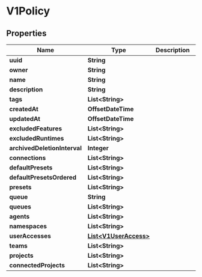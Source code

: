 

# V1Policy


## Properties

| Name | Type | Description | Notes |
|------------ | ------------- | ------------- | -------------|
|**uuid** | **String** |  |  [optional] |
|**owner** | **String** |  |  [optional] |
|**name** | **String** |  |  [optional] |
|**description** | **String** |  |  [optional] |
|**tags** | **List&lt;String&gt;** |  |  [optional] |
|**createdAt** | **OffsetDateTime** |  |  [optional] |
|**updatedAt** | **OffsetDateTime** |  |  [optional] |
|**excludedFeatures** | **List&lt;String&gt;** |  |  [optional] |
|**excludedRuntimes** | **List&lt;String&gt;** |  |  [optional] |
|**archivedDeletionInterval** | **Integer** |  |  [optional] |
|**connections** | **List&lt;String&gt;** |  |  [optional] |
|**defaultPresets** | **List&lt;String&gt;** |  |  [optional] |
|**defaultPresetsOrdered** | **List&lt;String&gt;** |  |  [optional] |
|**presets** | **List&lt;String&gt;** |  |  [optional] |
|**queue** | **String** |  |  [optional] |
|**queues** | **List&lt;String&gt;** |  |  [optional] |
|**agents** | **List&lt;String&gt;** |  |  [optional] |
|**namespaces** | **List&lt;String&gt;** |  |  [optional] |
|**userAccesses** | [**List&lt;V1UserAccess&gt;**](V1UserAccess.md) |  |  [optional] |
|**teams** | **List&lt;String&gt;** |  |  [optional] |
|**projects** | **List&lt;String&gt;** |  |  [optional] |
|**connectedProjects** | **List&lt;String&gt;** |  |  [optional] |




